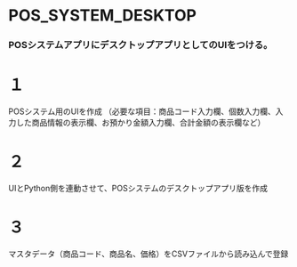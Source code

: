 # POS_SYSTEM_DESKTOP  

### POSシステムアプリにデスクトップアプリとしてのUIをつける。

# １
POSシステム用のUIを作成
（必要な項目：商品コード入力欄、個数入力欄、入力した商品情報の表示欄、お預かり金額入力欄、合計金額の表示欄など）
 
# ２
UIとPython側を連動させて、POSシステムのデスクトップアプリ版を作成

# ３
マスタデータ（商品コード、商品名、価格）をCSVファイルから読み込んで登録
